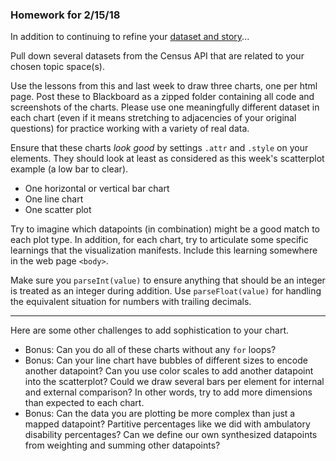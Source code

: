 ### Homework for 2/15/18

In addition to continuing to refine your [dataset and story](../week03/dataset.md)...

Pull down several datasets from the Census API that are related to your chosen topic space(s).

Use the lessons from this and last week to draw three charts, one per html page. Post these to Blackboard as a zipped folder containing all code and screenshots of the charts. Please use one meaningfully different dataset in each chart (even if it means stretching to adjacencies of your original questions) for practice working with a variety of real data. 

Ensure that these charts *look good* by settings `.attr` and `.style` on your elements. They should look at least as considered as this week's scatterplot example (a low bar to clear).

- One horizontal or vertical bar chart 
- One line chart 
- One scatter plot

Try to imagine which datapoints (in combination) might be a good match to each plot type. In addition, for each chart, try to articulate some specific learnings that the visualization manifests. Include this learning somewhere in the web page `<body>`.

Make sure you `parseInt(value)` to ensure anything that should be an integer is treated as an integer during addition. Use `parseFloat(value)` for handling the equivalent situation for numbers with trailing decimals.

-----

Here are some other challenges to add sophistication to your chart.

- Bonus: Can you do all of these charts without any `for` loops?
- Bonus: Can your line chart have bubbles of different sizes to encode another datapoint? Can you use color scales to add another datapoint into the scatterplot? Could we draw several bars per element for internal and external comparison? In other words, try to add more dimensions than expected to each chart. 
- Bonus: Can the data you are plotting be more complex than just a mapped datapoint? Partitive percentages like we did with ambulatory disability percentages? Can we define our own synthesized datapoints from weighting and summing other datapoints?
	
